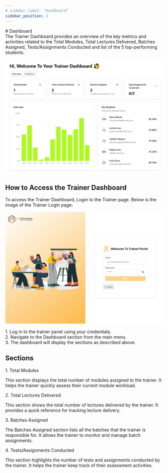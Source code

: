 ```yaml
---
# sidebar_label: "Dashboard"
sidebar_position: 1
---
```


<link rel="stylesheet" href="path/to/custom.css"/>
<div class="ml-5">
# Dashboard

<div class="mt-5">The Trainer Dashboard provides an overview of the key metrics and activities related to the Total Modules, Total Lectures Delivered, Batches Assigned, Tests/Assignments Conducted and list of the 5 top-performing students.</div>

<img src="https://github.com/aisaanwar62/Docusaurus-document/blob/main/static/img/trainer-dashboard.png?raw=true
" class="w-auto h-auto my-8 border shadow-md"/>

## How to Access the Trainer Dashboard

<div class="mt-5">To access the Trainer Dashboard, Login to the Trainer page. Below is the image of the Trainer Login page:</div>

<img src="https://github.com/aisaanwar62/Docusaurus-document/blob/main/static/img/trainerlogin.png?raw=true
" class="w-auto h-auto my-8 border shadow-md"/>

<div class="mt-5">1. Log in to the trainer panel using your credentials.</div>
<div class="mt-5">2. Navigate to the Dashboard section from the main menu.</div>
<div class="mt-5">3. The dashboard will display the sections as described above.</div>

## Sections

<p class="font-semibold mt-3">1. Total Modules</p>
<div class="mt-5">This section displays the total number of modules assigned to the trainer. It helps the trainer quickly assess their current module workload.</div>

<p class="font-semibold mt-3">2. Total Lectures Delivered</p>
<div class="mt-5">This section shows the total number of lectures delivered by the trainer. It provides a quick reference for tracking lecture delivery.</div>

<p class="font-semibold mt-3">3. Batches Assigned</p>
<div class="mt-5">The Batches Assigned section lists all the batches that the trainer is responsible for. It allows the trainer to monitor and manage batch assignments.</div>

<p class="font-semibold mt-3">4. Tests/Assignments Conducted</p>
<div class="mt-5">This section highlights the number of tests and assignments conducted by the trainer. It helps the trainer keep track of their assessment activities.</div>

</div>
